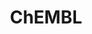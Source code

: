 ---
layout: default
bigquery: https://console.cloud.google.com/bigquery?p=patents-public-data&d=ebi_chembl&page=dataset
citation: '"The ChEMBL database in 2017." Anna Gaulton, Anne Hersey, Michał Nowotka,
  A Patrícia Bento, Jon Chambers, David Mendez, Prudence Mutowo, Francis Atkinson,
  Louisa J Bellis, Elena Cibrián-Uhalte, Mark Davies, Nathan Dedman, Anneli Karlsson,
  María Paula Magariños, John P Overington, George Papadatos, Ines Smit, Andrew R
  Leach Nucleic acids Research (2017) 45 (Database Issue), D945-D954'
contributors: European Bioinformatics Institute
cost: None
description: ChEMBL Data is a manually curated database of small molecules used in
  drug discovery, including information about existing patented drugs.
documentation: 'schema: https://www.ebi.ac.uk/chembl/db_schema


  '
last_edit: Mon, 04 Apr 2022 19:07:30 GMT
location: https://console.cloud.google.com/marketplace/product/google_patents_public_datasets/chembl
maintained_by: EMBL-EBI, an outstation of European Molecular Biology Laboratory
related_publications: '

  ChEMBL: towards direct deposition of bioassay data.


  Mendez D, Gaulton A, Bento AP, Chambers J, De Veij M, Félix E, Magariños MP, Mosquera
  JF, Mutowo P, Nowotka M, Gordillo-Marañón M, Hunter F, Junco L, Mugumbate G, Rodriguez-Lopez
  M, Atkinson F, Bosc N, Radoux CJ, Segura-Cabrera A, Hersey A, Leach AR.


  — Nucleic Acids Res. 2019; 47(D1):D930-D940. doi: 10.1093/nar/gky1075

  '
schema_fields: '[''syn_type'', ''met_id'', ''molecule_type'', ''version'', ''hrac_code'',
  ''mechanism_of_action'', ''chebi_par_id'', ''assay_class_id'', ''src_compound_id'',
  ''molecular_species'', ''cell_source_organism'', ''dosage_form'', ''cidx'', ''class_level'',
  ''molsyn_id'', ''cell_name'', ''organism'', ''mec_id'', ''go_id'', ''journal'',
  ''warning_description'', ''binding_site_comment'', ''irac_class_id'', ''site_residues'',
  ''mesh_heading'', ''published_relation'', ''standard_relation'', ''nda_type'', ''canonical_smiles'',
  ''applicant_full_name'', ''structure_type'', ''class_type'', ''src_description'',
  ''status'', ''confidence_score'', ''assay_category'', ''bto_id'', ''cell_ontology_id'',
  ''stem'', ''l4'', ''substrate_record_id'', ''assay_source'', ''level5'', ''relationship'',
  ''hbd_lipinski'', ''accession'', ''parameter_type'', ''level4_description'', ''level3'',
  ''efo_term'', ''site_name'', ''level1_description'', ''efo_id'', ''last_active'',
  ''related_tid'', ''parent_type'', ''level3_description'', ''mc_target_accession'',
  ''cx_most_bpka'', ''warning_class'', ''biocomp_id'', ''prediction_method'', ''standard_type'',
  ''mol_hrac_id'', ''first_in_class'', ''abstract'', ''text_value'', ''prod_pat_id'',
  ''uberon_id'', ''l8'', ''hrac_class_id'', ''value'', ''bei'', ''withdrawn_flag'',
  ''as_id'', ''component_synonym'', ''warning_id'', ''prodrug'', ''standard_value'',
  ''mc_organism'', ''uo_units'', ''activity_id'', ''tax_id'', ''patent_use_code'',
  ''warning_country'', ''ddd_value'', ''volume'', ''topical'', ''orig_description'',
  ''tbl'', ''assay_param_id'', ''title'', ''domain_name'', ''qed_weighted'', ''assay_subcellular_fraction'',
  ''published_value'', ''pchembl_value'', ''mc_tax_id'', ''priority'', ''l3'', ''smarts'',
  ''hba'', ''cx_logd'', ''subgroup'', ''oral'', ''activity_comment'', ''assay_tax_id'',
  ''psa'', ''acd_most_apka'', ''selectivity_comment'', ''year'', ''hbd'', ''aspect'',
  ''ass_cls_map_id'', ''qudt_units'', ''metref_id'', ''cl_lincs_id'', ''toid'', ''research_stem'',
  ''cell_source_tax_id'', ''mecref_id'', ''record_id'', ''data_validity_comment'',
  ''level2'', ''alert_name'', ''assay_strain'', ''units'', ''l6'', ''le'', ''cell_id'',
  ''issue'', ''innovator_company'', ''warning_year'', ''availability_type'', ''mol_atc_id'',
  ''cell_description'', ''db_source'', ''tid'', ''protein_class_synonym'', ''frac_code'',
  ''bao_id'', ''cx_most_apka'', ''atc_code'', ''chembl_id'', ''stat'', ''action_type'',
  ''mc_target_type'', ''entity_type'', ''mechanism_comment'', ''approval_date'', ''start_position'',
  ''stem_class'', ''normal_range_min'', ''ddd_units'', ''pathway_id'', ''predbind_id'',
  ''published_units'', ''path'', ''who_name'', ''ad_type'', ''pubmed_id'', ''ref_id'',
  ''submission_date'', ''ap_id'', ''name'', ''dosed_ingredient'', ''definition'',
  ''variant_id'', ''previous_company'', ''assay_tissue'', ''l1'', ''smid'', ''set_name'',
  ''standard_inchi'', ''domain_type'', ''tissue_id'', ''patent_no'', ''alert_id'',
  ''country'', ''first_page'', ''activity_count'', ''relationship_desc'', ''tid_fixed'',
  ''molfile'', ''usan_substem'', ''doc_type'', ''target_type'', ''cx_logp'', ''l2'',
  ''updated_on'', ''comp_class_id'', ''description'', ''level1'', ''parenteral'',
  ''idx'', ''rgid'', ''withdrawn_reason'', ''patent_expire_date'', ''l7'', ''withdrawn_country'',
  ''hba_lipinski'', ''disease_efficacy'', ''ddd_id'', ''strength'', ''major_class'',
  ''patent_id'', ''homologue'', ''src_assay_id'', ''level2_description'', ''protclasssyn_id'',
  ''ddd_comment'', ''parent_go_id'', ''co_stem_id'', ''std_act_id'', ''who_extra'',
  ''updated_by'', ''src_short_name'', ''formulation_id'', ''label'', ''normal_range_max'',
  ''result_flag'', ''comp_go_id'', ''drug_substance_flag'', ''num_alerts'', ''doc_id'',
  ''synonyms'', ''sitecomp_id'', ''enzyme_name'', ''parent_id'', ''domain_description'',
  ''downgraded'', ''mc_target_name'', ''protein_class_desc'', ''site_id'', ''entity_id'',
  ''molecular_mechanism'', ''last_page'', ''trade_name'', ''mesh_id'', ''acd_most_bpka'',
  ''standard_flag'', ''cell_source_tissue'', ''num_lipinski_ro5_violations'', ''full_mwt'',
  ''source_domain_id'', ''curation_comment'', ''cpd_str_alert_id'', ''warning_type'',
  ''acd_logp'', ''mw_monoisotopic'', ''met_comment'', ''natural_product'', ''l5'',
  ''therapeutic_flag'', ''chirality'', ''drugind_id'', ''max_phase'', ''usan_stem'',
  ''end_position'', ''published_type'', ''usan_stem_id'', ''db_version'', ''indref_id'',
  ''polymer_flag'', ''mol_frac_id'', ''full_molformula'', ''alert_set_id'', ''curated_by'',
  ''relation'', ''annotation'', ''relationship_type'', ''direct_interaction'', ''indication_class'',
  ''ddd_admr'', ''protein_class_id'', ''ro3_pass'', ''ref_type'', ''standard_upper_value'',
  ''comments'', ''upper_value'', ''actsm_id'', ''sequence'', ''mw_freebase'', ''parent_molregno'',
  ''species_group_flag'', ''isoform'', ''pathway_key'', ''first_approval'', ''usan_stem_definition'',
  ''assay_test_type'', ''black_box_warning'', ''targrel_id'', ''component_type'',
  ''caloha_id'', ''frac_class_id'', ''metabolite_record_id'', ''source'', ''compound_name'',
  ''active_molregno'', ''enzyme_tid'', ''clo_id'', ''assay_organism'', ''met_conversion'',
  ''bao_endpoint'', ''mol_irac_id'', ''assay_id'', ''route'', ''assay_cell_type'',
  ''molregno'', ''targcomp_id'', ''drug_record_id'', ''inorganic_flag'', ''max_phase_for_ind'',
  ''aidx'', ''compsyn_id'', ''res_stem_id'', ''drug_product_flag'', ''confidence'',
  ''component_id'', ''publication_number'', ''withdrawn_year'', ''bao_format'', ''pref_name'',
  ''usan_year'', ''short_name'', ''src_id'', ''num_ro5_violations'', ''job_id'', ''target_desc'',
  ''target_mapping'', ''assay_desc'', ''assay_type'', ''company'', ''type'', ''oc_id'',
  ''warnref_id'', ''cellosaurus_id'', ''creation_date'', ''standard_inchi_key'', ''mutation'',
  ''level4'', ''rtb'', ''lle'', ''compd_id'', ''compound_key'', ''standard_text_value'',
  ''doi'', ''withdrawn_class'', ''standard_units'', ''log_id'', ''active_ingredient'',
  ''authors'', ''acd_logd'', ''domain_id'', ''delist_flag'', ''product_id'', ''ridx'',
  ''sequence_md5sum'', ''sei'', ''irac_code'', ''aromatic_rings'', ''ingredient'',
  ''helm_notation'', ''ref_url'', ''alogp'', ''potential_duplicate'', ''heavy_atoms'',
  ''parameter_value'']'
shortname: chembl
tags:
- biotechnology
- health
- chemical
- bioinformatics
- medical
terms_of_use: CC BY-SA 3.0
title: ChEMBL
uuid: e232a192-965c-4ec9-904c-155b6dfe56c5
---